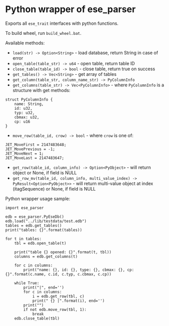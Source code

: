 # Python wrapper of ese_parser

Exports all `ese_trait` interfaces with python functions.

To build wheel, run `build_wheel.bat`.

Available methods:
- `load(str) -> Option<String>` - load database, return String in case of error
- `open_table(table_str) -> u64` - open table, return table ID
- `close_table(table_id) -> bool` - close table, return true on success
- `get_tables() -> Vec<String>` - get array of tables
- `get_column(table_str, column_name_str) -> PyColumnInfo`
- `get_columns(table_str) -> Vec<PyColumnInfo>` - where `PyColumnInfo` is a structure with get methods:
```
struct PyColumnInfo {
    name: String,
    id: u32,
    typ: u32,
    cbmax: u32,
    cp: u16
}
```
- `move_row(table_id, crow) -> bool` - where `crow` is one of:
 ```
JET_MoveFirst = 2147483648;
JET_MovePrevious = -1;
JET_MoveNext = 1;
JET_MoveLast = 2147483647;
 ```
 - `get_row(table_id, column_info) -> Option<PyObject>` - will return object or None, if field is NULL
 - `get_row_mv(table_id, column_info, multi_value_index) -> PyResult<Option<PyObject>>` - will return multi-value object at index (itagSequence) or None, if field is NULL

Python wrapper usage sample:
```
import ese_parser

edb = ese_parser.PyEseDb()
edb.load("../lib/testdata/test.edb")
tables = edb.get_tables()
print("tables: {}".format(tables))

for t in tables:
	tbl = edb.open_table(t)

	print("table {} opened: {}".format(t, tbl))
	columns = edb.get_columns(t)

	for c in columns:
		print("name: {}, id: {}, type: {}, cbmax: {}, cp: {}".format(c.name, c.id, c.typ, c.cbmax, c.cp))

	while True:
		print("|", end='')
		for c in columns:
			i = edb.get_row(tbl, c)
			print(" {} |".format(i), end='')
		print("")
		if not edb.move_row(tbl, 1):
			break
	edb.close_table(tbl)

```